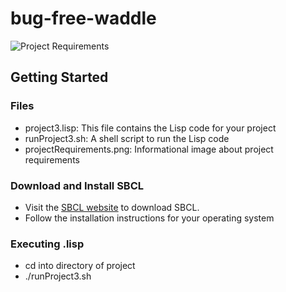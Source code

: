# bug-free-waddle

![Project Requirements](./Screenshot%202024-04-03%20at%203.37.27 PM.png)
## Getting Started

### Files
- project3.lisp: This file contains the Lisp code for your project
- runProject3.sh: A shell script to run the Lisp code
- projectRequirements.png: Informational image about project requirements

### Download and Install SBCL
- Visit the [SBCL website](https://www.sbcl.org/platform-table.html) to download SBCL.
- Follow the installation instructions for your operating system

### Executing .lisp
- cd into directory of project
- ./runProject3.sh
    
